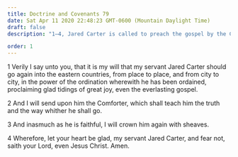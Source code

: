 ```yaml
---
title: Doctrine and Covenants 79
date: Sat Apr 11 2020 22:48:23 GMT-0600 (Mountain Daylight Time)
draft: false
description: "1–4, Jared Carter is called to preach the gospel by the Comforter."

order: 1
---
```

    
1 Verily I say unto you, that it is my will that my servant Jared Carter should go again into the eastern countries, from place to place, and from city to city, in the power of the ordination wherewith he has been ordained, proclaiming glad tidings of great joy, even the everlasting gospel.

2 And I will send upon him the Comforter, which shall teach him the truth and the way whither he shall go.

3 And inasmuch as he is faithful, I will crown him again with sheaves.

4 Wherefore, let your heart be glad, my servant Jared Carter, and fear not, saith your Lord, even Jesus Christ. Amen.

